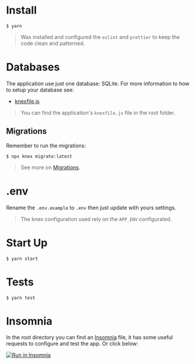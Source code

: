 # Install
```
$ yarn
```
> Was installed and configured the `eslint` and `prettier` to keep the code clean and patterned.

# Databases
The application use just one database: SQLite. For more information to how to setup your database see:
* [knexfile.js](http://knexjs.org/#knexfile)
> You can find the application's `knexfile.js` file in the root folder.

## Migrations
Remember to run the migrations:
```
$ npx knex migrate:latest
```
> See more on [Migrations](http://knexjs.org/#Migrations).

# .env
Rename the `.env.example` to `.env` then just update with yours settings.
> The knex configuration used rely on the `APP_ENV` configurated.

# Start Up
```
$ yarn start
```

# Tests
```
$ yarn test
```

# Insomnia
In the root directory you can find an [Insomnia](https://insomnia.rest/) file, it has some useful requests to configure and test the app. Or click below:

<a href="https://insomnia.rest/run/?label=OmniStack11&uri=https%3A%2F%2Fraw.githubusercontent.com%2FDiegoVictor%2Fomnistack%2Fmaster%2F11%2Fapi%2FInsomnia_2020-03-29.json" target="_blank"><img src="https://insomnia.rest/images/run.svg" alt="Run in Insomnia"></a>
